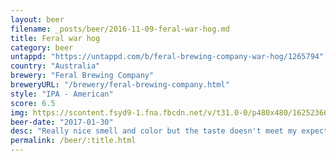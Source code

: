 ```yaml
---
layout: beer
filename: _posts/beer/2016-11-09-feral-war-hog.md
title: Feral war hog
category: beer
untappd: "https://untappd.com/b/feral-brewing-company-war-hog/1265794"
country: "Australia"
brewery: "Feral Brewing Company"
breweryURL: "/brewery/feral-brewing-company.html"
style: "IPA - American"
score: 6.5
img: https://scontent.fsyd9-1.fna.fbcdn.net/v/t31.0-0/p480x480/16252366_10154888758138745_4481479706439391791_o.jpg?_nc_cat=101&_nc_sid=e007fa&_nc_ohc=xzCbNlafos8AX_xFusq&_nc_ht=scontent.fsyd9-1.fna&tp=6&oh=7c7e0e8f14d865c102c0d0b587cbca67&oe=5F947C85
beer-date: "2017-01-30"
desc: "Really nice smell and color but the taste doesn't meet my expectations. Too resiny and bitter. Gets better but it's too late"
permalink: /beer/:title.html
---
```

